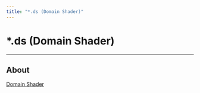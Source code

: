 ```yaml
---
title: "*.ds (Domain Shader)"
---
```


# *.ds (Domain Shader)

___

## About

[Domain Shader](https://learn.microsoft.com/en-us/windows/uwp/graphics-concepts/domain-shader-stage--ds-)

